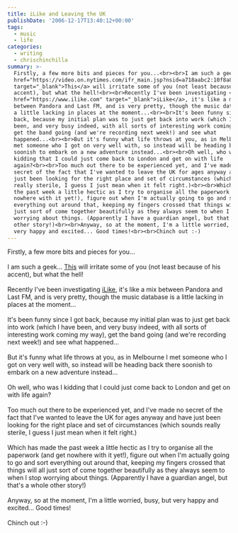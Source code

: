 ```yaml
---
title: iLike and Leaving the UK
publishDate: '2006-12-17T13:40:12+00:00'
tags:
  - music
  - life
categories:
  - writing
  - chrischinchilla
summary: >-
  Firstly, a few more bits and pieces for you...<br><br>I am such a geek... <a
  href="https://video.on.nytimes.com/ifr_main.jsp?nsid=a718aabc2:10f8a83155f:-47f8&rf=bm&fr_story=d14603c1e23e6ce37920a8134a2e27b1405a4991&st=1166261802822∓=FLV&cpf=false&fvn=9&fr=121606_043642_718aabc2x10f8a83155fxw47f7&rdm=47464.51370765665"
  target="_blank">This</a> will irritate some of you (not least because of his
  accent), but what the hell!<br><br>Recently I've been investigating <a
  href="https://www.ilike.com" target="_blank">iLike</a>, it's like a mix
  between Pandora and Last FM, and is very pretty, though the music database is
  a little lacking in places at the moment...<br><br>It's been funny since I got
  back, because my initial plan was to just get back into work (which I have
  been, and very busy indeed, with all sorts of interesting work coming my way),
  get the band going (and we're recording next week!) and see what
  happened...<br><br>But it's funny what life throws at you, as in Melbourne I
  met someone who I got on very well with, so instead will be heading back there
  soonish to embark on a new adventure instead...<br><br>Oh well, who was I
  kidding that I could just come back to London and get on with life
  again?<br><br>Too much out there to be experienced yet, and I've made no
  secret of the fact that I've wanted to leave the UK for ages anyway and have
  just been looking for the right place and set of circumstances (which sounds
  really sterile, I guess I just mean when it felt right.)<br><br>Which has made
  the past week a little hectic as I try to organise all the paperwork (and get
  nowhere with it yet!), figure out when I'm actually going to go and sort
  everything out around that, keeping my fingers crossed that things will all
  just sort of come together beautifully as they always seem to when I stop
  worrying about things. (Apparently I have a guardian angel, but that's a whole
  other story!)<br><br>Anyway, so at the moment, I'm a little worried, busy, but
  very happy and excited... Good times!<br><br>Chinch out :-)
---
```


Firstly, a few more bits and pieces for you...<br><br>I am such a geek... <a href="https://video.on.nytimes.com/ifr_main.jsp?nsid=a718aabc2:10f8a83155f:-47f8&rf=bm&fr_story=d14603c1e23e6ce37920a8134a2e27b1405a4991&st=1166261802822∓=FLV&cpf=false&fvn=9&fr=121606_043642_718aabc2x10f8a83155fxw47f7&rdm=47464.51370765665" target="_blank">This</a> will irritate some of you (not least because of his accent), but what the hell!<br><br>Recently I've been investigating <a href="https://www.ilike.com" target="_blank">iLike</a>, it's like a mix between Pandora and Last FM, and is very pretty, though the music database is a little lacking in places at the moment...<br><br>It's been funny since I got back, because my initial plan was to just get back into work (which I have been, and very busy indeed, with all sorts of interesting work coming my way), get the band going (and we're recording next week!) and see what happened...<br><br>But it's funny what life throws at you, as in Melbourne I met someone who I got on very well with, so instead will be heading back there soonish to embark on a new adventure instead...<br><br>Oh well, who was I kidding that I could just come back to London and get on with life again?<br><br>Too much out there to be experienced yet, and I've made no secret of the fact that I've wanted to leave the UK for ages anyway and have just been looking for the right place and set of circumstances (which sounds really sterile, I guess I just mean when it felt right.)<br><br>Which has made the past week a little hectic as I try to organise all the paperwork (and get nowhere with it yet!), figure out when I'm actually going to go and sort everything out around that, keeping my fingers crossed that things will all just sort of come together beautifully as they always seem to when I stop worrying about things. (Apparently I have a guardian angel, but that's a whole other story!)<br><br>Anyway, so at the moment, I'm a little worried, busy, but very happy and excited... Good times!<br><br>Chinch out :-)
